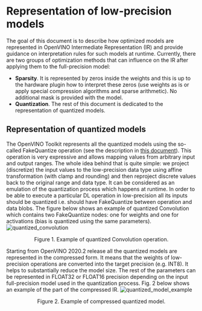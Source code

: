 # Representation of low-precision models
The goal of this document is to describe how optimized models are represented in OpenVINO Intermediate Representation (IR) and provide guidance on interpretation rules for such models at runtime. 
Currently, there are two groups of optimization methods that can influence on the IR after applying them to the full-precision model:
- **Sparsity**. It is represented by zeros inside the weights and this is up to the hardware plugin how to interpret these zeros (use weights as is or apply special compression algorithms and sparse arithmetic). No additional mask is provided with the model.
- **Quantization**. The rest of this document is dedicated to the representation of quantized models.

## Representation of quantized models
The OpenVINO Toolkit represents all the quantized models using the so-called FakeQuantize operation (see the description in [this document](../MO_DG/prepare_model/convert_model/Legacy_IR_Layers_Catalog_Spec.md)). This operation is very expressive and allows mapping values from arbitrary input and output ranges. The whole idea behind that is quite simple: we project (discretize) the input values to the low-precision data type using affine transformation (with clamp and rounding) and then reproject discrete values back to the original range and data type. It can be considered as an emulation of the quantization process which happens at runtime.
In order to be able to execute a particular DL operation in low-precision all its inputs should be quantized i.e. should have FakeQuantize between operation and data blobs.  The figure below shows an example of quantized Convolution which contains two FakeQuantize nodes: one for weights and one for activations (bias is quantized using the same parameters).
![quantized_convolution]
<div align="center">Figure 1. Example of quantized Convolution operation.</div>

Starting from OpenVINO 2020.2 release all the quantized models are represented in the compressed form. It means that the weights of low-precision operations are converted into the target precision (e.g. INT8). It helps to substantially reduce the model size. The rest of the parameters can be represented in FLOAT32 or FLOAT16 precision depending on the input full-precision model used in the quantization process. Fig. 2 below shows an example of the part of the compressed IR.
![quantized_model_example]
<div align="center">Figure 2. Example of compressed quantized model.</div>  

[quantized_convolution]: ../images/quantized_convolution.png
[quantized_model_example]: ../images/quantized_model_example.png